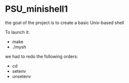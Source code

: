 # PSU_minishell1

the goal of the project is to create a basic Unix-based shell

To launch it:
- make
- ./mysh

we had to redo the following orders:
- cd
- setenv
- unsetenv
